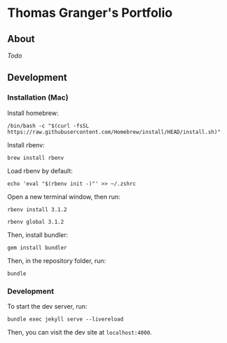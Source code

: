 # Thomas Granger's Portfolio
## About
*Todo*

## Development
### Installation (Mac)
Install homebrew:
```
/bin/bash -c "$(curl -fsSL https://raw.githubusercontent.com/Homebrew/install/HEAD/install.sh)"
```

Install rbenv:
```
brew install rbenv
```

Load rbenv by default:
```
echo 'eval "$(rbenv init -)"' >> ~/.zshrc
```

Open a new terminal window, then run:
```
rbenv install 3.1.2

rbenv global 3.1.2
```

Then, install bundler:
```
gem install bundler
```

Then, in the repository folder, run:
```
bundle
```
### Development
To start the dev server, run:
```
bundle exec jekyll serve --livereload
```

Then, you can visit the dev site at `localhost:4000`.
